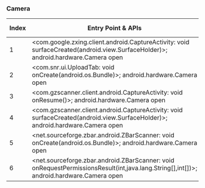 ### Camera
| Index | Entry Point & APIs | Screen shot | Resource id | Label |
| ------------- | ------------- | ------------- |-------------|-------------|
| 1 | <com.google.zxing.client.android.CaptureActivity: void surfaceCreated(android.view.SurfaceHolder)>; android.hardware.Camera open | ![](D:\COSMOS\output\py\Play_win8\News_Magazines\com.a83146760554baf1cdae0499a.a99394247a\com.google.zxing.client.android.CaptureActivity.png) |  | |
| 2 | <com.snr.ui.UploadTab: void onCreate(android.os.Bundle)>; android.hardware.Camera open | ![](D:\COSMOS\output\py\Play_win8\News_Magazines\com.snr\com.snr.ui.UploadTab.png) |  | |
| 3 | <com.gzscanner.client.android.CaptureActivity: void onResume()>; android.hardware.Camera open | ![](D:\COSMOS\output\py\Play_win8\News_Magazines\com.Time\com.gzscanner.client.android.CaptureActivity.png) |  | |
| 4 | <com.gzscanner.client.android.CaptureActivity: void surfaceCreated(android.view.SurfaceHolder)>; android.hardware.Camera open | ![](D:\COSMOS\output\py\Play_win8\News_Magazines\com.Time\com.gzscanner.client.android.CaptureActivity.png) |  | |
| 5 | <net.sourceforge.zbar.android.ZBarScanner: void onCreate(android.os.Bundle)>; android.hardware.Camera open | ![](D:\COSMOS\output\py\Play_win8\News_Magazines\com.today.worldnews\net.sourceforge.zbar.android.ZBarScanner.png) |  | |
| 6 | <net.sourceforge.zbar.android.ZBarScanner: void onRequestPermissionsResult(int,java.lang.String[],int[])>; android.hardware.Camera open | ![](D:\COSMOS\output\py\Play_win8\News_Magazines\com.today.worldnews\net.sourceforge.zbar.android.ZBarScanner.png) |  | |
